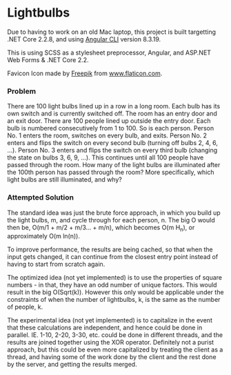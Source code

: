 # Lightbulbs

Due to having to work on an old Mac laptop, this project is built targetting .NET Core 2.2.8, and using [Angular CLI](https://github.com/angular/angular-cli) version 8.3.19.

This is using SCSS as a stylesheet preprocessor, Angular, and ASP.NET Web Forms & .NET Core 2.2.


Favicon Icon made by [Freepik](https://www.flaticon.com/authors/freepik) from www.flaticon.com.

### Problem

There are 100 light bulbs lined up in a row in a long room. Each bulb has its own switch and is currently switched off. The room has an entry door and an exit door. There are 100 people lined up outside the entry door. Each bulb is numbered consecutively from 1 to 100. So is each person. Person No. 1 enters the room, switches on every bulb, and exits. Person No. 2 enters and flips the switch on every second bulb (turning off bulbs 2, 4, 6, ...). Person No. 3 enters and flips the switch on every third bulb (changing the state on bulbs 3, 6, 9, ...). This continues until all 100 people have passed through the room. How many of the light bulbs are illuminated after the 100th person has passed through the room? More specifically, which light bulbs are still illuminated, and why?

### Attempted Solution

The standard idea was just the brute force approach, in which you build up the light bulbs, m, and cycle through for each person, n. The big O would then be, O(m/1 + m/2 + m/3... + m/n), which becomes O(m H<sub>n</sub>), or approximately O(m ln(n)).

To improve performance, the results are being cached, so that when the input gets changed, it can continue from the closest entry point instead of having to start from scratch again.

The optimized idea (not yet implemented) is to use the properties of square numbers - in that, they have an odd number of unique factors. This would result in the big O(Sqrt(k)). However this only would be applicable under the constraints of when the number of lightbulbs, k, is the same as the number of people, k.

The experimental idea (not yet implemented) is to capitalize in the event that these calculations are independent, and hence could be done in parallel. IE. 1-10, 2-20, 3-30, etc. could be done in different threads, and the results are joined together using the XOR operator. Definitely not a purist approach, but this could be even more capitalized by treating the client as a thread, and having some of the work done by the client and the rest done by the server, and getting the results merged.